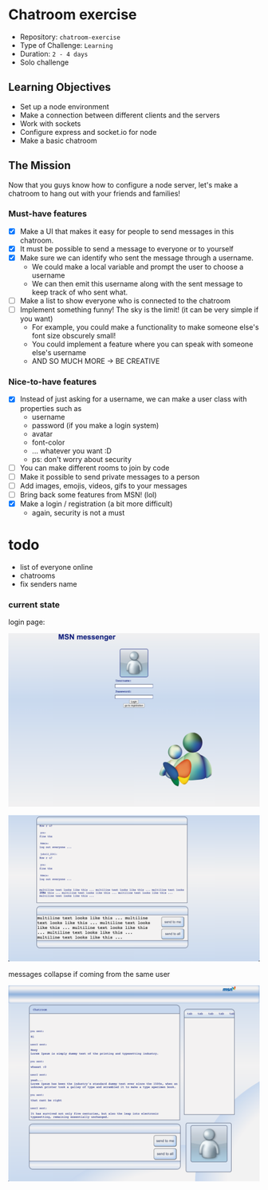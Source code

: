 # Chatroom exercise

- Repository: `chatroom-exercise`
- Type of Challenge: `Learning`
- Duration: `2 - 4 days`
- Solo challenge

## Learning Objectives 

- Set up a node environment
- Make a connection between different clients and the servers
- Work with sockets
- Configure express and socket.io for node
- Make a basic chatroom

## The Mission
Now that you guys know how to configure a node server, let's make a chatroom to hang out with your friends and families!

### Must-have features

- [x] Make a UI that makes it easy for people to send messages in this chatroom.
- [x] It must be possible to send a message to everyone or to yourself
- [x] Make sure we can identify who sent the message through a username.
    - We could make a local variable and prompt the user to choose a username
    - We can then emit this username along with the sent message to keep track of who sent what.
- [ ] Make a list to show everyone who is connected to the chatroom
- [ ] Implement something funny! The sky is the limit! (it can be very simple if you want)
    - For example, you could make a functionality to make someone else's font size obscurely small!
    - You could implement a feature where you can speak with someone else's username
    - AND SO MUCH MORE -> BE CREATIVE
    
### Nice-to-have features

- [x] Instead of just asking for a username, we can make a user class with properties such as
    - username
    - password (if you make a login system)
    - avatar
    - font-color
    - ... whatever you want :D
    - ps: don't worry about security
- [ ] You can make different rooms to join by code
- [ ] Make it possible to send private messages to a person
- [ ] Add images, emojis, videos, gifs to your messages
- [ ] Bring back some features from MSN! (lol)
- [x] Make a login / registration (a bit more difficult)
    - again, security is not a must
  
# todo

  * list of everyone online
  * chatrooms
  * fix senders name  


### current state

login page:

![Login page](./resources/screenshot.png)


![chat in progress](./resources/chat_in_progress.png)

messages collapse if coming from the same user

![chat progress](./resources/chat_progressed.png)